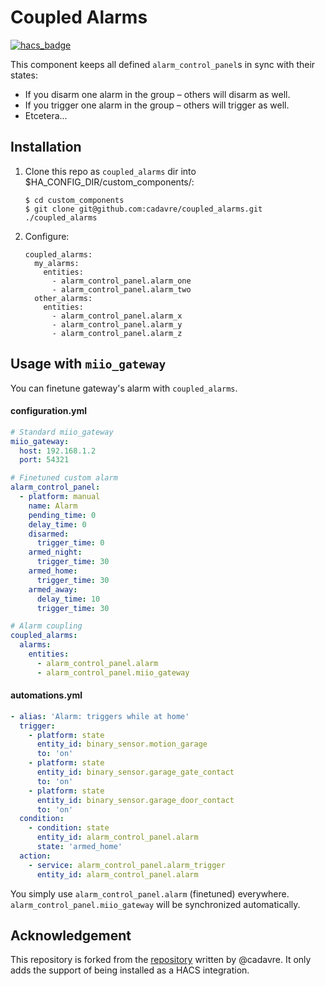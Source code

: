 # Coupled Alarms

[![hacs_badge](https://img.shields.io/badge/HACS-Custom-orange.svg)](https://github.com/custom-components/hacs)

This component keeps all defined `alarm_control_panel`s in sync with their states:

* If you disarm one alarm in the group – others will disarm as well.
* If you trigger one alarm in the group – others will trigger as well.
* Etcetera...

## Installation

1. Clone this repo as `coupled_alarms` dir into $HA_CONFIG_DIR/custom_components/:
   ```
   $ cd custom_components
   $ git clone git@github.com:cadavre/coupled_alarms.git ./coupled_alarms
   ```
2. Configure:
   ```
   coupled_alarms:
     my_alarms:
       entities:
         - alarm_control_panel.alarm_one
         - alarm_control_panel.alarm_two
     other_alarms:
       entities:
         - alarm_control_panel.alarm_x
         - alarm_control_panel.alarm_y
         - alarm_control_panel.alarm_z
   ```

## Usage with `miio_gateway`

You can finetune gateway's alarm with `coupled_alarms`.

#### configuration.yml

```yaml
# Standard miio_gateway
miio_gateway:
  host: 192.168.1.2
  port: 54321

# Finetuned custom alarm
alarm_control_panel:
  - platform: manual
    name: Alarm
    pending_time: 0
    delay_time: 0
    disarmed:
      trigger_time: 0
    armed_night:
      trigger_time: 30
    armed_home:
      trigger_time: 30
    armed_away:
      delay_time: 10
      trigger_time: 30

# Alarm coupling
coupled_alarms:
  alarms:
    entities:
      - alarm_control_panel.alarm
      - alarm_control_panel.miio_gateway
```

#### automations.yml

```yaml
- alias: 'Alarm: triggers while at home'
  trigger:
    - platform: state
      entity_id: binary_sensor.motion_garage
      to: 'on'
    - platform: state
      entity_id: binary_sensor.garage_gate_contact
      to: 'on'
    - platform: state
      entity_id: binary_sensor.garage_door_contact
      to: 'on'
  condition:
    - condition: state
      entity_id: alarm_control_panel.alarm
      state: 'armed_home'
  action:
    - service: alarm_control_panel.alarm_trigger
      entity_id: alarm_control_panel.alarm
```

You simply use `alarm_control_panel.alarm` (finetuned) everywhere.
`alarm_control_panel.miio_gateway` will be synchronized automatically.


## Acknowledgement

This repository is forked from the [repository](https://github.com/cadavre/coupled_alarms) written by @cadavre. It only adds the support of being installed as a HACS integration.